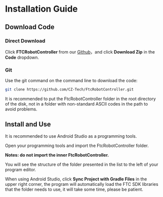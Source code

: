 # Installation Guide

## Download Code

### Direct Download

Click **FTCRobotController** from our [Github](https://github.com/CZ-Tech/FtcRobotController)，and click **Download Zip** in the **Code** dropdown.

### Git

 Use the git command on the command line to download the code:

```sh
git clone https://github.com/CZ-Tech/FtcRobotController.git
```

It is recommended to put the FtcRobotController folder in the root directory of the disk, not in a folder with non-standard ASCII codes in the path to avoid problems.


## Install and Use

It is recommended to use Android Studio as a programming tools.

Open your programming tools and import the FtcRobotController folder. 

**Notes: do not import the inner FtcRobotController.**

You will see the structure of the folder presented in the list to the left of your program editor.

When using Android Studio, click **Sync Project with Gradle Files** in the upper right corner, the program will automatically load the FTC SDK libraries that the folder needs to use, it will take some time, please be patient.
